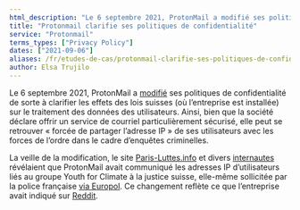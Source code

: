 ```yaml
---
html_description: "Le 6 septembre 2021, ProtonMail a modifié ses politiques de confidentialité de sorte à clarifier les effets des lois suisses."
title: "Protonmail clarifie ses politiques de confidentialité"
service: "Protonmail"
terms_types: ["Privacy Policy"]
dates: ["2021-09-06"]
aliases: /fr/etudes-de-cas/protonmail-clarifie-ses-politiques-de-confidentialite/
author: Elsa Trujilo
---
```


Le 6 septembre 2021, ProtonMail a <a target="_blank" rel="noopener" href="https://github.com/OpenTermsArchive/contrib-versions/commit/510c7d65e4254e1d53221b139d7e25bb2b990510">modifié</a> ses politiques de confidentialité de sorte à clarifier les effets des lois suisses (où l’entreprise est installée) sur le traitement des données des utilisateurs. Ainsi, bien que la société déclare offrir un service de courriel particulièrement sécurisé, elle peut se retrouver « forcée de partager l’adresse IP » de ses utilisateurs avec les forces de l’ordre dans le cadre d’enquêtes criminelles.

La veille de la modification, le site <a target="_blank" rel="noopener" href="https://paris-luttes.info/recit-policier-de-sainte-marthe-15258?lang=fr">Paris-Luttes.info</a> et divers <a target="_blank" rel="noopener" href="https://twitter.com/OnEstLaTech/status/1434576598418796549">internautes</a> révélaient que ProtonMail avait communiqué les adresses IP d’utilisateurs liés au groupe Youth for Climate à la justice suisse, elle-même sollicitée par la police française <a target="_blank" rel="noopener" href="https://www.numerama.com/tech/736940-protonmail-transmet-des-adresses-ip-a-la-police-4-questions-pour-comprendre-la-polemique.html">via Europol</a>. Ce changement reflète ce que l’entreprise avait indiqué sur <a target="_blank" rel="noopener" href="https://www.reddit.com/r/ProtonMail/comments/pil6xi/comment/hbqha63/">Reddit</a>.
